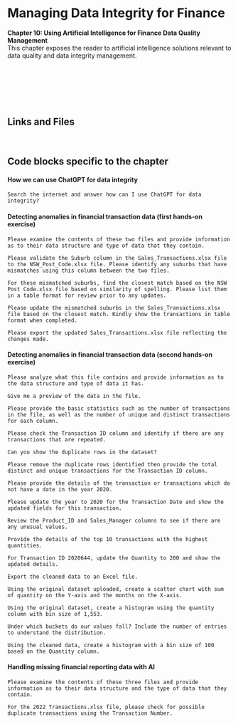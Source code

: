 # Managing Data Integrity for Finance

**Chapter 10: Using Artificial Intelligence for Finance Data Quality Management** <br />
This chapter exposes the reader to artificial intelligence solutions relevant to data quality and data integrity management.

<br />
<br />
<br />
<br />
<br />

## Links and Files
<br />

## Code blocks specific to the chapter
#### How we can use ChatGPT for data integrity
```
Search the internet and answer how can I use ChatGPT for data integrity?
```

#### Detecting anomalies in financial transaction data (first hands-on exercise)
```
Please examine the contents of these two files and provide information as to their data structure and type of data that they contain.

Please validate the Suburb column in the Sales_Transactions.xlsx file to the NSW_Post_Code.xlsx file. Please identify any suburbs that have mismatches using this column between the two files.

For these mismatched suburbs, find the closest match based on the NSW Post Code.xlsx file based on similarity of spelling. Please list them in a table format for review prior to any updates.

Please update the mismatched suburbs in the Sales_Transactions.xlsx file based on the closest match. Kindly show the transactions in table format when completed.

Please export the updated Sales_Transactions.xlsx file reflecting the changes made.

```

#### Detecting anomalies in financial transaction data (second hands-on exercise)
```
Please analyze what this file contains and provide information as to the data structure and type of data it has.

Give me a preview of the data in the file.

Please provide the basic statistics such as the number of transactions in the file, as well as the number of unique and distinct transactions for each column.

Please check the Transaction ID column and identify if there are any transactions that are repeated.

Can you show the duplicate rows in the dataset?

Please remove the duplicate rows identified then provide the total distinct and unique transactions for the Transaction ID column.

Please provide the details of the transaction or transactions which do not have a date in the year 2020.

Please update the year to 2020 for the Transaction Date and show the updated fields for this transaction.

Review the Product_ID and Sales_Manager columns to see if there are any unusual values.

Provide the details of the top 10 transactions with the highest quantities.

For Transaction ID 2020644, update the Quantity to 200 and show the updated details.

Export the cleaned data to an Excel file.

Using the original dataset uploaded, create a scatter chart with sum of quantity on the Y-axis and the months on the X-axis.

Using the original dataset, create a histogram using the quantity column with bin size of 1,553.

Under which buckets do our values fall? Include the number of entries to understand the distribution.

Using the cleaned data, create a histogram with a bin size of 100 based on the Quantity column.

```

#### Handling missing financial reporting data with AI
```
Please examine the contents of these three files and provide information as to their data structure and the type of data that they contain.

For the 2022 Transactions.xlsx file, please check for possible duplicate transactions using the Transaction Number.
```
